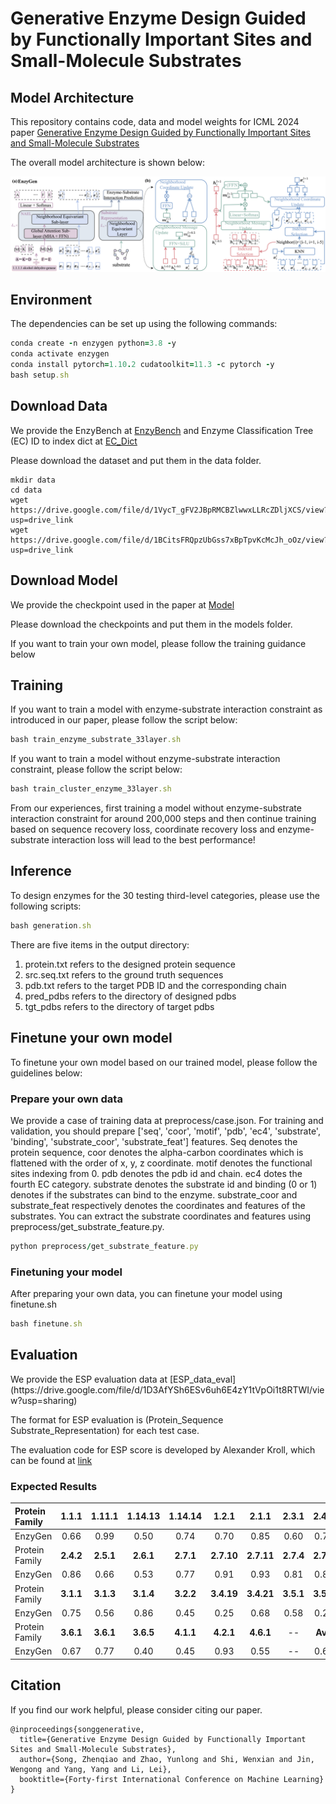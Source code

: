 <h1>Generative Enzyme Design Guided by Functionally Important Sites and Small-Molecule Substrates</h1>

<h2>Model Architecture</h2>

This repository contains code, data and model weights for ICML 2024 paper [Generative Enzyme Design Guided by Functionally Important Sites and Small-Molecule Substrates](https://openreview.net/pdf/b349f5504ef1e6143231064979e2e96feaf5a6a9.pdf)

The overall model architecture is shown below:

![image](./enzygen_overview.png)


<h2>Environment</h2>
The dependencies can be set up using the following commands:

```ruby
conda create -n enzygen python=3.8 -y 
conda activate enzygen 
conda install pytorch=1.10.2 cudatoolkit=11.3 -c pytorch -y 
bash setup.sh 
```

<h2>Download Data</h2>

We provide the EnzyBench at [EnzyBench](https://drive.google.com/file/d/1VycT_gFV2JBpRMCBZlwwxLLRcZDljXCS/view?usp=drive_link) 
 and Enzyme Classification Tree (EC) ID to index dict at [EC_Dict](https://drive.google.com/file/d/1BCitsFRQpzUbGss7xBpTpvKcMcJh_oOz/view?usp=drive_link)

Please download the dataset and put them in the data folder.

```angular2html
mkdir data 
cd data 
wget https://drive.google.com/file/d/1VycT_gFV2JBpRMCBZlwwxLLRcZDljXCS/view?usp=drive_link
wget https://drive.google.com/file/d/1BCitsFRQpzUbGss7xBpTpvKcMcJh_oOz/view?usp=drive_link
```

<h2>Download Model</h2>

We provide the checkpoint used in the paper at [Model](https://drive.google.com/file/d/1Sn6uKNnL8gkDErKZ6hFic5lmEF3Vb9Ue/view?usp=sharing) 


Please download the checkpoints and put them in the models folder.

If you want to train your own model, please follow the training guidance below

<h2>Training</h2>
If you want to train a model with enzyme-substrate interaction constraint as introduced in our paper, please follow the script below:

```ruby
bash train_enzyme_substrate_33layer.sh
```

If you want to train a model without enzyme-substrate interaction constraint, please follow the script below:

```ruby
bash train_cluster_enzyme_33layer.sh
```

From our experiences, first training a model without enzyme-substrate interaction constraint for around 200,000 steps and then continue training based on sequence recovery loss, coordinate recovery loss and enzyme-substrate interaction loss will lead to the best performance!

<h2>Inference</h2>
To design enzymes for the 30 testing third-level categories, please use the following scripts:

```ruby
bash generation.sh
```

There are five items in the output directory:

1. protein.txt refers to the designed protein sequence
2. src.seq.txt refers to the ground truth sequences
3. pdb.txt refers to the target PDB ID and the corresponding chain
4. pred_pdbs refers to the directory of designed pdbs
5. tgt_pdbs refers to the directory of target pdbs

<h2>Finetune your own model</h2>
To finetune your own model based on our trained model, please follow the guidelines below:

<h3>Prepare your own data</h3>
We provide a case of training data at preprocess/case.json. For training and validation, you should prepare ['seq', 'coor', 'motif', 'pdb', 'ec4', 'substrate', 'binding', 'substrate_coor', 'substrate_feat'] features. Seq denotes the protein sequence, coor denotes the alpha-carbon coordinates which is flattened with the order of x, y, z coordinate.
motif denotes the functional sites indexing from 0. pdb denotes the pdb id and chain. ec4 dotes the fourth EC category.
substrate denotes the substrate id and binding (0 or 1) denotes if the substrates can bind to the enzyme.
substrate_coor and substrate_feat respectively denotes the coordinates and features of the substrates.
You can extract the substrate coordinates and features using preprocess/get_substrate_feature.py.

```ruby
python preprocess/get_substrate_feature.py
```

<h3>Finetuning your model</h3>
After preparing your own data, you can finetune your model using finetune.sh

```ruby
bash finetune.sh
```

<h2>Evaluation</h2>
We provide the ESP evaluation data at [ESP_data_eval](https://drive.google.com/file/d/1D3AfYSh6ESv6uh6E4zY1tVpOi1t8RTWI/view?usp=sharing)

The format for ESP evaluation is (Protein_Sequence Substrate_Representation) for each test case.

The evaluation code for ESP score is developed by Alexander Kroll, which can be found at [link](https://github.com/AlexanderKroll/ESP_prediction_function/tree/main)

<h3>Expected Results</h3>

| Protein Family |   1.1.1   |  1.11.1   |  1.14.13  |  1.14.14  |   1.2.1    |   2.1.1    |   2.3.1   |   2.4.1   |
|:---------------|:---------:|:---------:|:---------:|:---------:|:----------:|:----------:|:---------:|:---------:|
| EnzyGen        |   0.66    |   0.99    |   0.50    |   0.74    |    0.70    |    0.85    |   0.60    |   0.70    |
| Protein Family | **2.4.2** | **2.5.1** | **2.6.1** | **2.7.1** | **2.7.10** | **2.7.11** | **2.7.4** | **2.7.7** |
| EnzyGen        |   0.86    |   0.66    |   0.53    |   0.77    |    0.91    |    0.93    |   0.81    |   0.80    |
| Protein Family | **3.1.1** | **3.1.3** | **3.1.4** | **3.2.2** | **3.4.19** | **3.4.21** | **3.5.1** | **3.5.2** |
| EnzyGen        |   0.75    |   0.56    |   0.86    |   0.45    |    0.25    |    0.68    |   0.58    |   0.20    |
| Protein Family | **3.6.1** | **3.6.1** | **3.6.5** | **4.1.1** | **4.2.1**  | **4.6.1**  |    --     |  **Avg**  |
| EnzyGen        |   0.67    |   0.77    |   0.40    |   0.45    |    0.93    |    0.55    |    --     |   0.67    |


<h2>Citation</h2>
If you find our work helpful, please consider citing our paper.

```
@inproceedings{songgenerative,
  title={Generative Enzyme Design Guided by Functionally Important Sites and Small-Molecule Substrates},
  author={Song, Zhenqiao and Zhao, Yunlong and Shi, Wenxian and Jin, Wengong and Yang, Yang and Li, Lei},
  booktitle={Forty-first International Conference on Machine Learning}
}
```
